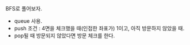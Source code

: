 BFS로 풀어보자. 
* queue 사용.
* push 조건 : 4면을 체크했을 때(인접한 좌표가) 1이고, 아직 방문하지 않았을 때.
* pop될 때 방문되지 않았다면 방문 체크를 한다.
